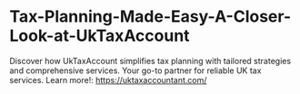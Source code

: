 # Tax-Planning-Made-Easy-A-Closer-Look-at-UkTaxAccount
Discover how UkTaxAccount simplifies tax planning with tailored strategies and comprehensive services. Your go-to partner for reliable UK tax services. Learn more!: https://uktaxaccountant.com/

